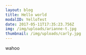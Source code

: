 ```yaml
---
layout: blog
title: Hello world
modalID: YelloTest
date: 2017-05-11T17:35:23.756Z
img: /img/uploads/arianne-t.jpg
thumbnail: /img/uploads/carly.jpg
---
```

wahoo

